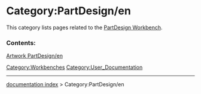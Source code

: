 # Category:PartDesign/en
This category lists pages related to the [PartDesign Workbench](PartDesign_Workbench.md).

### Contents:

[Artwork PartDesign/en](Artwork_PartDesign/en.md)

[Category:Workbenches](Category:Workbenches.md) [Category:User\_Documentation](Category:User_Documentation.md)

---
[documentation index](../README.md) > Category:PartDesign/en
